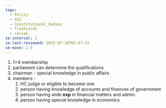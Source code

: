 ```yaml
---
tags:
  - Polity
  - GS2
  - Constitutional_Bodies
  - flashcards
  - review
se-interval: 1
se-last-reviewed: 2025-07-16T02:47:31
se-ease: 2.5
---
```

1. 1+4 membership
2. parliament can determine the qualifications
3. chairman - special knowledge in public affairs
4. members - 
	1. HC judge or eligible to become one
	2. person having knowledge of accounts and finances of government
	3. person having wide **exp** in financial matters and admin.
	4. person having special knowledge in economics

